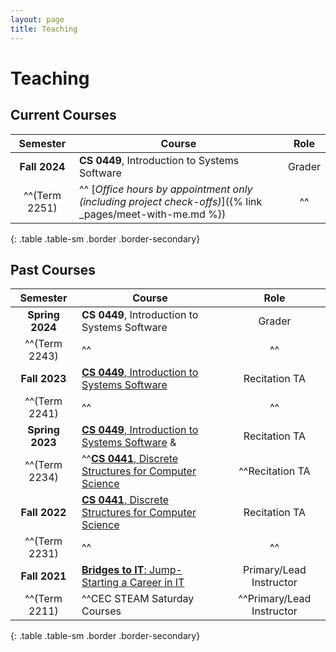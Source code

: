 ```yaml
---
layout: page
title: Teaching
---
```


# Teaching
## Current Courses

|   Semester    | Course                                                                                                    |  Role  |
| :-----------: | --------------------------------------------------------------------------------------------------------- | :----: |
| **Fall 2024** | **CS 0449**, Introduction to Systems Software                                                             | Grader |
| ^^(Term 2251) | ^^ [*Office hours by appointment only (including project check-offs)*]({% link _pages/meet-with-me.md %}) |   ^^   |
{: .table .table-sm .border .border-secondary}

## Past Courses

|    Semester     | Course                                                                    |           Role            |
| :-------------: | ------------------------------------------------------------------------- | :-----------------------: |
| **Spring 2024** | **CS 0449**, Introduction to Systems Software                             |          Grader           |
|  ^^(Term 2243)  | ^^                                                                        |            ^^             |
|  **Fall 2023**  | [**CS 0449**, Introduction to Systems Software](./CS0449-2241/)           |       Recitation TA       |
|  ^^(Term 2241)  | ^^                                                                        |            ^^             |
| **Spring 2023** | [**CS 0449**, Introduction to Systems Software](./CS0449-2234/) &         |       Recitation TA       |
|  ^^(Term 2234)  | ^^[**CS 0441**, Discrete Structures for Computer Science](./CS0441-2234/) |      ^^Recitation TA      |
|  **Fall 2022**  | [**CS 0441**, Discrete Structures for Computer Science](./CS0441-2231/)   |       Recitation TA       |
|  ^^(Term 2231)  | ^^                                                                        |            ^^             |
|  **Fall 2021**  | [**Bridges to IT**: Jump-Starting a Career in IT](bridges-to-it.html)     |  Primary/Lead Instructor  |
|  ^^(Term 2211)  | ^^CEC STEAM Saturday Courses                                              | ^^Primary/Lead Instructor |
{: .table .table-sm .border .border-secondary}
